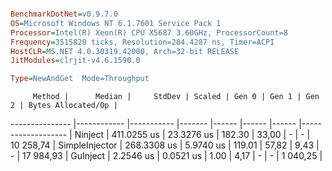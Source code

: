 ```ini

BenchmarkDotNet=v0.9.7.0
OS=Microsoft Windows NT 6.1.7601 Service Pack 1
Processor=Intel(R) Xeon(R) CPU X5687 3.60GHz, ProcessorCount=8
Frequency=3515820 ticks, Resolution=284.4287 ns, Timer=ACPI
HostCLR=MS.NET 4.0.30319.42000, Arch=32-bit RELEASE
JitModules=clrjit-v4.6.1590.0

Type=NewAndGet  Mode=Throughput  

```
         Method |      Median |     StdDev | Scaled | Gen 0 | Gen 1 | Gen 2 | Bytes Allocated/Op |
--------------- |------------ |----------- |------- |------ |------ |------ |------------------- |
        Ninject | 411.0255 us | 23.3276 us | 182.30 | 33,00 |     - |     - |          10 258,74 |
 SimpleInjector | 268.3308 us |  5.9740 us | 119.01 | 57,82 |  9,43 |     - |          17 984,93 |
       GuInject |   2.2546 us |  0.0521 us |   1.00 |  4,17 |     - |     - |           1 040,25 |
